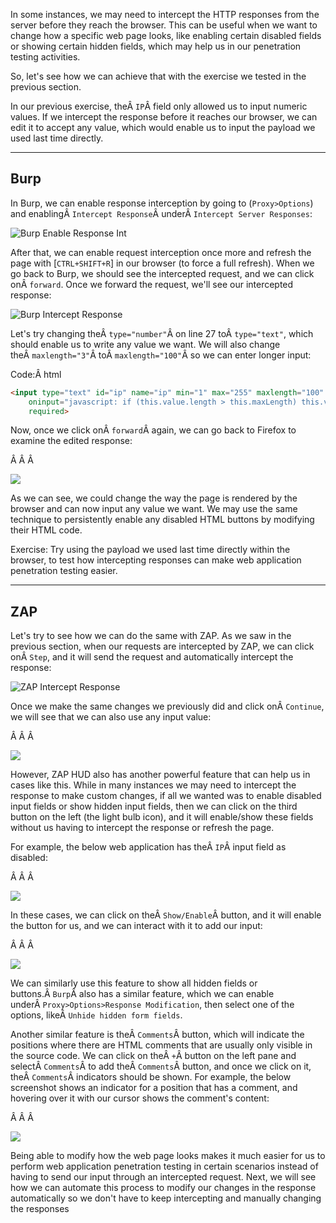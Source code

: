 ﻿In some instances, we may need to intercept the HTTP responses from the server before they reach the browser. This can be useful when we want to change how a specific web page looks, like enabling certain disabled fields or showing certain hidden fields, which may help us in our penetration testing activities.

So, let's see how we can achieve that with the exercise we tested in the previous section.

In our previous exercise, theÂ `IP`Â field only allowed us to input numeric values. If we intercept the response before it reaches our browser, we can edit it to accept any value, which would enable us to input the payload we used last time directly.

---

## Burp

In Burp, we can enable response interception by going to (`Proxy>Options`) and enablingÂ `Intercept Response`Â underÂ `Intercept Server Responses`:

![Burp Enable Response Int](https://academy.hackthebox.com/storage/modules/110/response_interception_enable.jpg)

After that, we can enable request interception once more and refresh the page with [`CTRL+SHIFT+R`] in our browser (to force a full refresh). When we go back to Burp, we should see the intercepted request, and we can click onÂ `forward`. Once we forward the request, we'll see our intercepted response:

![Burp Intercept Response](https://academy.hackthebox.com/storage/modules/110/response_intercept_response_1_1.jpg)

Let's try changing theÂ `type="number"`Â on line 27 toÂ `type="text"`, which should enable us to write any value we want. We will also change theÂ `maxlength="3"`Â toÂ `maxlength="100"`Â so we can enter longer input:

Code:Â html

```html
<input type="text" id="ip" name="ip" min="1" max="255" maxlength="100"
    oninput="javascript: if (this.value.length > this.maxLength) this.value = this.value.slice(0, this.maxLength);"
    required>
```

Now, once we click onÂ `forward`Â again, we can go back to Firefox to examine the edited response:

Â Â Â 

![](https://academy.hackthebox.com/storage/modules/110/response_intercept_response_2.jpg)

As we can see, we could change the way the page is rendered by the browser and can now input any value we want. We may use the same technique to persistently enable any disabled HTML buttons by modifying their HTML code.

Exercise: Try using the payload we used last time directly within the browser, to test how intercepting responses can make web application penetration testing easier.

---

## ZAP

Let's try to see how we can do the same with ZAP. As we saw in the previous section, when our requests are intercepted by ZAP, we can click onÂ `Step`, and it will send the request and automatically intercept the response:

![ZAP Intercept Response](https://academy.hackthebox.com/storage/modules/110/zap_response_intercept_response.jpg)

Once we make the same changes we previously did and click onÂ `Continue`, we will see that we can also use any input value:

Â Â Â 

![](https://academy.hackthebox.com/storage/modules/110/ZAP_edit_response.jpg)

However, ZAP HUD also has another powerful feature that can help us in cases like this. While in many instances we may need to intercept the response to make custom changes, if all we wanted was to enable disabled input fields or show hidden input fields, then we can click on the third button on the left (the light bulb icon), and it will enable/show these fields without us having to intercept the response or refresh the page.

For example, the below web application has theÂ `IP`Â input field as disabled:

Â Â Â 

![](https://academy.hackthebox.com/storage/modules/110/ZAP_disabled_field.jpg)

In these cases, we can click on theÂ `Show/Enable`Â button, and it will enable the button for us, and we can interact with it to add our input:

Â Â Â 

![](https://academy.hackthebox.com/storage/modules/110/ZAP_enable_field.jpg)

We can similarly use this feature to show all hidden fields or buttons.Â `Burp`Â also has a similar feature, which we can enable underÂ `Proxy>Options>Response Modification`, then select one of the options, likeÂ `Unhide hidden form fields`.

Another similar feature is theÂ `Comments`Â button, which will indicate the positions where there are HTML comments that are usually only visible in the source code. We can click on theÂ `+`Â button on the left pane and selectÂ `Comments`Â to add theÂ `Comments`Â button, and once we click on it, theÂ `Comments`Â indicators should be shown. For example, the below screenshot shows an indicator for a position that has a comment, and hovering over it with our cursor shows the comment's content:

Â Â Â 

![](https://academy.hackthebox.com/storage/modules/110/ZAP_show_comments.jpg)

Being able to modify how the web page looks makes it much easier for us to perform web application penetration testing in certain scenarios instead of having to send our input through an intercepted request. Next, we will see how we can automate this process to modify our changes in the response automatically so we don't have to keep intercepting and manually changing the responses

